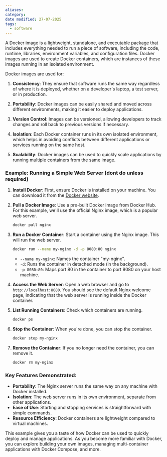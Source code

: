 ```yaml
---
aliases: 
category: 
date modified: 27-07-2025
tags:
  - software
---
```

A Docker image is a lightweight, standalone, and executable package that includes everything needed to run a piece of software, including the code, runtime, libraries, environment variables, and configuration files. Docker images are used to create Docker containers, which are instances of these images running in an isolated environment.

Docker images are used for:

1. **Consistency**: They ensure that software runs the same way regardless of where it is deployed, whether on a developer's laptop, a test server, or in production.

2. **Portability**: Docker images can be easily shared and moved across different environments, making it easier to deploy applications.

3. **Version Control**: Images can be versioned, allowing developers to track changes and roll back to previous versions if necessary.

4. **Isolation**: Each Docker container runs in its own isolated environment, which helps in avoiding conflicts between different applications or services running on the same host.

5. **Scalability**: Docker images can be used to quickly scale applications by running multiple containers from the same image.
### Example: Running a Simple Web Server (dont do unless required)

1. **Install Docker**: First, ensure Docker is installed on your machine. You can download it from the [Docker website](https://www.docker.com/products/docker-desktop).

2. **Pull a Docker Image**: Use a pre-built Docker image from Docker Hub. For this example, we'll use the official Nginx image, which is a popular web server.

   ```bash
   docker pull nginx
   ```

3. **Run a Docker Container**: Start a container using the Nginx image. This will run the web server.

   ```bash
   docker run --name my-nginx -d -p 8080:80 nginx
   ```

   - `--name my-nginx`: Names the container "my-nginx".
   - `-d`: Runs the container in detached mode (in the background).
   - `-p 8080:80`: Maps port 80 in the container to port 8080 on your host machine.

4. **Access the Web Server**: Open a web browser and go to `http://localhost:8080`. You should see the default Nginx welcome page, indicating that the web server is running inside the Docker container.

5. **List Running Containers**: Check which containers are running.

   ```bash
   docker ps
   ```

6. **Stop the Container**: When you're done, you can stop the container.

   ```bash
   docker stop my-nginx
   ```

7. **Remove the Container**: If you no longer need the container, you can remove it.

   ```bash
   docker rm my-nginx
   ```

### Key Features Demonstrated:

- **Portability**: The Nginx server runs the same way on any machine with Docker installed.
- **Isolation**: The web server runs in its own environment, separate from other applications.
- **Ease of Use**: Starting and stopping services is straightforward with simple commands.
- **Resource Efficiency**: Docker containers are lightweight compared to virtual machines.

This example gives you a taste of how Docker can be used to quickly deploy and manage applications. As you become more familiar with Docker, you can explore building your own images, managing multi-container applications with Docker Compose, and more.